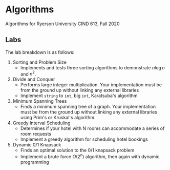 # Algorithms
Algorithms for Ryerson University CIND 613, Fall 2020

## Labs

The lab breakdown is as follows:

1. Sorting and Problem Size
   - Implements and tests three sorting algorithms to demonstrate $n \log n$ and $n^2$.
2. Divide and Conquer
   - Performs large integer multiplication. Your implementation must be from the ground up without linking any external libraries
   - Implement `string` to `int`, big `int`, Karatsuba's algorithm
3. Minimum Spanning Trees
   - Finds a minimum spanning tree of a graph. Your implementation must be from the ground up without linking any external libraries using Prim's or Kruskal's algorithm.
4. Greedy Interval Scheduling
   - Determines if your hotel with N rooms can accommodate a series of room requests
   - Implement a greedy algorithm for scheduling hotel bookings
5. Dynamic 0/1 Knapsack
   - Finds an optimal solution to the 0/1 knapsack problem
   - Implement a brute force $O(2^n)$ algorithm, then again with dynamic programming

